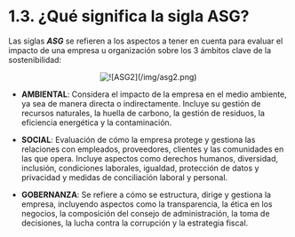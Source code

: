 
# 1.3. ¿Qué significa la sigla ASG?


Las siglas  ***ASG***  se refieren a los aspectos a tener en cuenta para evaluar el impacto de una empresa u organización sobre los 3 ámbitos clave de la sostenibilidad: 

<p align="center">
  <img src="/img/asg2.png" alt="![ASG2](/img/asg2.png)" />
</p>  

* **AMBIENTAL**: Considera el impacto de la empresa en el medio ambiente, ya sea de manera directa o indirectamente. Incluye su gestión de recursos naturales, la huella de carbono, la gestión de residuos, la eficiencia energética y la contaminación.

* **SOCIAL**: Evaluación de cómo la empresa protege y gestiona las relaciones con empleados, proveedores, clientes y las comunidades en las que opera. Incluye aspectos como derechos humanos, diversidad, inclusión, condiciones laborales, igualdad, protección de datos y privacidad y medidas de conciliación laboral y personal.

* **GOBERNANZA**: Se refiere a cómo se estructura, dirige y gestiona la empresa, incluyendo aspectos como la transparencia, la ética en los negocios, la composición del consejo de administración, la toma de decisiones, la lucha contra la corrupción y la estrategia fiscal.
  



